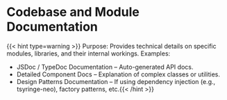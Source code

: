 # Codebase and Module Documentation

{{< hint type=warning >}} Purpose: Provides technical details on specific modules, libraries, and their internal workings.
Examples:
- JSDoc / TypeDoc Documentation – Auto-generated API docs.
- Detailed Component Docs – Explanation of complex classes or utilities.
- Design Patterns Documentation – If using dependency injection (e.g., tsyringe-neo), factory patterns, etc.{{< /hint >}}
